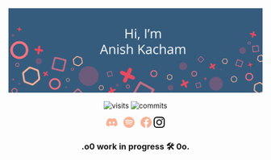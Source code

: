 <!-- <div align="center"><h1>Hi, I'm Anish Kacham 👋</h1> </div> -->
<img src="/bannerhqSmallLetter-01.png"/>
<p align="center">
 <img alt="visits" src="https://badges.pufler.dev/visits/AnishKacham/AnishKacham?style=for-the-badge&color=F8B195&labelColor=355C7D"/> <img alt="commits" src="https://badges.pufler.dev/commits/yearly/AnishKacham?style=for-the-badge&color=F8B195&labelColor=355C7D"/>
</p>
<p align="center">
  <a href="https://discord.com/channels/@me/608627565619576843"><img  src="/assets/discord.svg" height="22px"/></a> &nbsp
  <a href="https://open.spotify.com/user/3vgla5jjt2tyl9mx1quiciwio?si=-aZ8SCVxSG21Rqi-mg0g_A"><img src="/assets/spotify.svg" height="22px"/></a> &nbsp
  <a href="https://www.facebook.com/anish.kacham/"><img src="/assets/facebook.svg" height="22px"/></a> 
  <a href="https://www.instagram.com/_.o0anish0o._/"><img src="/assets/instagram.svg" height="22px"/></a> 
</p>

<div align="center"><h3>.o0 work in progress 🛠️ 0o. </h3></div>   


<!--
**AnishKacham/AnishKacham** is a ✨ _special_ ✨ repository because its `README.md` (this file) appears on your GitHub profile.

Here are some ideas to get you started:

- 🔭 I’m currently working on ...
- 🌱 I’m currently learning ...
- 👯 I’m looking to collaborate on ...
- 🤔 I’m looking for help with ...
- 💬 Ask me about ...
- 📫 How to reach me: ...
- 😄 Pronouns: ...
- ⚡ Fun fact: ...
-->
